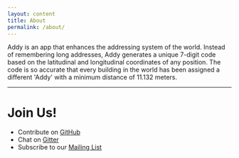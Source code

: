 ```yaml
---
layout: content
title: About
permalink: /about/
---
```

Addy is an app that enhances the addressing system of the world. Instead of remembering long addresses, Addy generates a unique 7-digit code based on the latitudinal and longitudinal coordinates of any position. The code is so accurate that every building in the world has been assigned a different 'Addy' with a minimum distance of 11.132 meters.

----

# Join Us!

- Contribute on [GitHub](https://github.com/addy-org)
- Chat on [Gitter](https://gitter.im/addy-org/)
- Subscribe to our [Mailing List](https://groups.google.com/forum/#!forum/addy-org)
